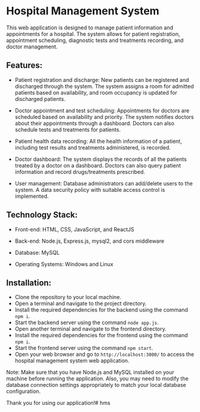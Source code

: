 # Hospital Management System

This web application is designed to manage patient information and appointments for a hospital. The system allows for patient registration, appointment scheduling, diagnostic tests and treatments recording, and doctor management.

## Features:

* Patient registration and discharge: New patients can be registered and discharged through the system. The system assigns a room for admitted patients based on availability, and room occupancy is updated for discharged patients.

* Doctor appointment and test scheduling: Appointments for doctors are scheduled based on availability and priority. The system notifies doctors about their appointments through a dashboard. Doctors can also schedule tests and treatments for patients.

* Patient health data recording: All the health information of a patient, including test results and treatments administered, is recorded.

* Doctor dashboard: The system displays the records of all the patients treated by a doctor on a dashboard. Doctors can also query patient information and record drugs/treatments prescribed.

* User management: Database administrators can add/delete users to the system. A data security policy with suitable access control is implemented.

## Technology Stack:

* Front-end: HTML, CSS, JavaScript, and ReactJS

* Back-end: Node.js, Express.js, mysql2, and cors middleware

* Database: MySQL

* Operating Systems: Windows and Linux

## Installation:

* Clone the repository to your local machine.
* Open a terminal and navigate to the project directory.
* Install the required dependencies for the backend using the command `npm i`.
* Start the backend server using the command `node app.js`.
* Open another terminal and navigate to the frontend directory.
* Install the required dependencies for the frontend using the command `npm i`.
* Start the frontend server using the command `npm start`.
* Open your web browser and go to `http://localhost:3000/` to access the hospital management system web application.

Note: Make sure that you have Node.js and MySQL installed on your machine before running the application. Also, you may need to modify the database connection settings appropriately to match your local database configuration.

Thank you for using our application!# hms
